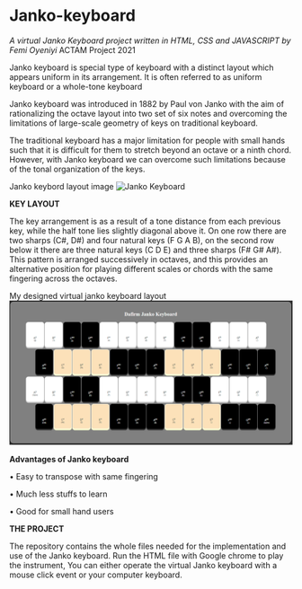 # Janko-keyboard


*A virtual Janko Keyboard project written in HTML, CSS and JAVASCRIPT
by Femi Oyeniyi* ACTAM Project 2021 

Janko keyboard is special type of keyboard with a distinct layout which appears uniform in its arrangement.
It is often referred to as uniform keyboard or a whole-tone keyboard

Janko keyboard was introduced in 1882 by Paul von Janko with the aim of rationalizing the octave layout into two set of six notes and overcoming the limitations of large-scale geometry of keys on traditional keyboard.

The traditional keyboard has a major limitation for people with small hands such that it is difficult for them to stretch beyond an octave or a ninth chord. However, with Janko keyboard we can overcome such limitations because of the tonal organization of the keys.


Janko keybord layout image
![Janko Keyboard](https://upload.wikimedia.org/wikipedia/commons/thumb/c/cf/Janko_keyboard.svg/1200px-Janko_keyboard.svg.png)

**KEY LAYOUT**


The key arrangement is as a result of a tone distance from each previous key, while the half tone lies slightly diagonal above it. On one row there are two sharps (C#, D#) and four natural keys (F G A B), on the second row below it there are three natural keys (C D E) and three sharps (F# G# A#). This pattern is arranged successively in octaves, and this provides an alternative position for playing different scales or chords with the same fingering across the octaves.


My designed virtual janko keyboard layout
<img src=https://github.com/Dafirm/Janko-keyboard/blob/fb0a798778f3572e4711c783febb76982a3fbac4/janko%20keyboard.PNG>

**Advantages of Janko keyboard**

•	Easy to transpose with same fingering

•	Much less stuffs to learn 

•	Good for small hand users

**THE PROJECT**

The repository contains the whole files needed for the implementation and use of the Janko keyboard. 
Run the HTML file with Google chrome to play the instrument,
You can either operate the virtual Janko keyboard with a mouse click event or your computer keyboard.
